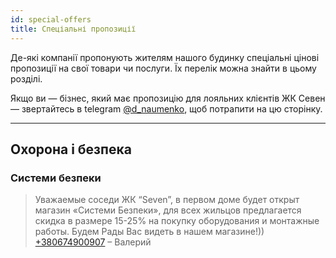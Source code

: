 ```yaml
---
id: special-offers
title: Спеціальні пропозиції
---
```


Де-які компанії пропонують жителям нашого будинку спеціальні цінові пропозиції на свої товари чи послуги.
Їх перелік можна знайти в цьому розділі.

Якщо ви — бізнес, який має пропозицію для лояльних клієнтів ЖК Севен — звертайтесь в telegram [@d_naumenko](https://t.me/d_naumenko),
щоб потрапити на цю сторінку.

_______________

## Охорона і безпека

### Системи безпеки

> Уважаемые соседи ЖК “Seven”, в первом доме будет открыт магазин «Системи Безпеки», для всех жильцов предлагается скидка в размере 15-25%
 на покупку оборудования и монтажные работы. Будем Рады Вас видеть в нашем магазине!)) [+380674900907](tel:+380674900907) – Валерий
